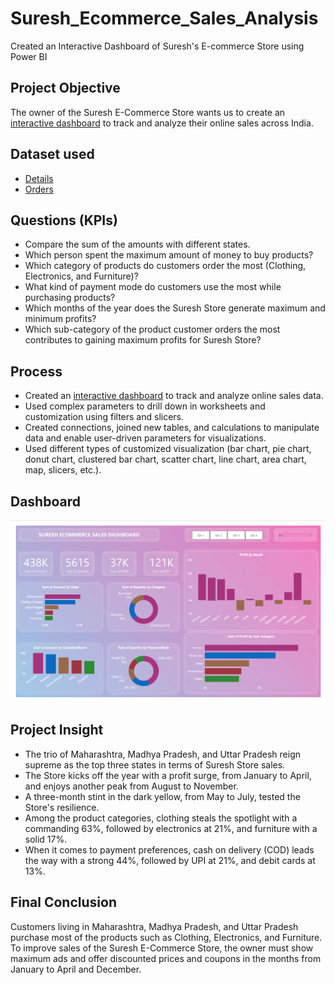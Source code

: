 # Suresh_Ecommerce_Sales_Analysis
Created an Interactive Dashboard of Suresh's E-commerce Store using Power BI

## **Project Objective**

The owner of the Suresh E-Commerce Store wants us to create an [interactive dashboard](https://github.com/ShriyanshJn/Suresh_Ecommerce_Sales_Analysis/blob/main/Suresh_Ecommerce_Sales_Dashboard.png) to track and analyze their online sales across India.

## **Dataset used**

- [Details](https://github.com/ShriyanshJn/Suresh_Ecommerce_Sales_Analysis/blob/main/Details.csv)
- [Orders](https://github.com/ShriyanshJn/Suresh_Ecommerce_Sales_Analysis/blob/main/Orders.csv)

## **Questions (KPIs)**

- Compare the sum of the amounts with different states.
- Which person spent the maximum amount of money to buy products?
- Which category of products do customers order the most (Clothing, Electronics, and Furniture)?
- What kind of payment mode do customers use the most while purchasing products?
- Which months of the year does the Suresh Store generate maximum and minimum profits?
- Which sub-category of the product customer orders the most contributes to gaining maximum profits for Suresh Store?

## **Process**

- Created an [interactive dashboard](https://github.com/ShriyanshJn/Suresh_Ecommerce_Sales_Analysis/blob/main/Suresh_Ecommerce_Sales_Dashboard.png) to track and analyze online sales data.
- Used complex parameters to drill down in worksheets and customization using filters and slicers.
- Created connections, joined new tables, and calculations to manipulate data and enable user-driven parameters for visualizations.
- Used different types of customized visualization (bar chart, pie chart, donut chart, clustered bar chart, scatter chart, line chart, area chart, map, slicers, etc.).

## **Dashboard**

![Alt text of the image](https://github.com/ShriyanshJn/Suresh_Ecommerce_Sales_Analysis/blob/main/Suresh_Ecommerce_Sales_Dashboard.png)

## **Project Insight**

- The trio of Maharashtra, Madhya Pradesh, and Uttar Pradesh reign supreme as the top three states in terms of Suresh Store sales.
- The Store kicks off the year with a profit surge, from January to April, and enjoys another peak from August to November.
- A three-month stint in the dark yellow, from May to July, tested the Store's resilience.
- Among the product categories, clothing steals the spotlight with a commanding 63%, followed by electronics at 21%, and furniture with a solid 17%.
- When it comes to payment preferences, cash on delivery (COD) leads the way with a strong 44%, followed by UPI at 21%, and debit cards at 13%.

## **Final Conclusion**

Customers living in Maharashtra, Madhya Pradesh, and Uttar Pradesh purchase most of the products such as Clothing, Electronics, and Furniture. To improve sales of the Suresh E-Commerce Store, the owner must show maximum ads and offer discounted prices and coupons in the months from January to April and December.
